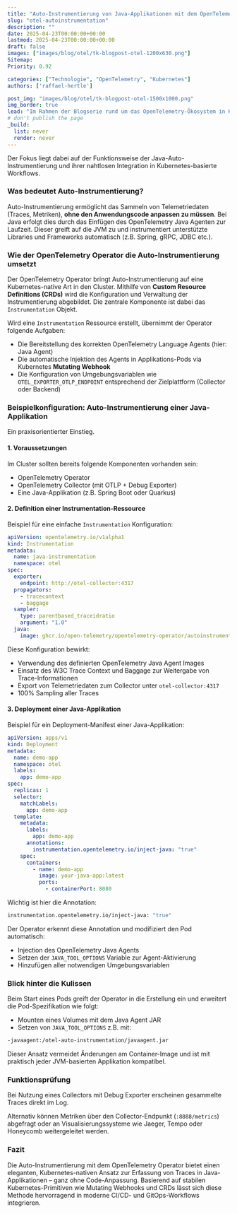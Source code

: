 ```yaml
---
title: "Auto-Instrumentierung von Java-Applikationen mit dem OpenTelemetry Operator in Kubernetes"
slug: "otel-autoinstrumentation"
description: ""
date: 2025-04-23T00:00:00+00:00
lastmod: 2025-04-23T00:00:00+00:00
draft: false
images: ["images/blog/otel/tk-blogpost-otel-1200x630.png"]
Sitemap:
Priority: 0.92

categories: ["Technologie", "OpenTelemetry", "Kubernetes"]
authors: ['raffael-hertle']

post_img: "images/blog/otel/tk-blogpost-otel-1500x1000.png"
img_border: true
lead: "Im Rahmen der Blogserie rund um das OpenTelemetry-Ökosystem in Kubernetes-nativen Umgebungen wird in diesem Beitrag ein besonders hilfreiches Feature unter die Lupe genommen: die Auto-Instrumentierung von Java-Applikationen mittels des OpenTelemetry Operators."
# don't publish the page
_build:
  list: never
  render: never
---
```


Der Fokus liegt dabei auf der Funktionsweise der Java-Auto-Instrumentierung und ihrer nahtlosen Integration in Kubernetes-basierte Workflows.

### Was bedeutet Auto-Instrumentierung?

Auto-Instrumentierung ermöglicht das Sammeln von Telemetriedaten (Traces, Metriken), **ohne den Anwendungscode anpassen zu müssen**. Bei Java erfolgt dies durch das Einfügen des OpenTelemetry Java Agenten zur Laufzeit. Dieser greift auf die JVM zu und instrumentiert unterstützte Libraries und Frameworks automatisch (z.B. Spring, gRPC, JDBC etc.).

### Wie der OpenTelemetry Operator die Auto-Instrumentierung umsetzt

Der OpenTelemetry Operator bringt Auto-Instrumentierung auf eine Kubernetes-native Art in den Cluster. Mithilfe von **Custom Resource Definitions (CRDs)** wird die Konfiguration und Verwaltung der Instrumentierung abgebildet. Die zentrale Komponente ist dabei das `Instrumentation` Objekt.

Wird eine `Instrumentation` Ressource erstellt, übernimmt der Operator folgende Aufgaben:

* Die Bereitstellung des korrekten OpenTelemetry Language Agents (hier: Java Agent)
* Die automatische Injektion des Agents in Applikations-Pods via Kubernetes **Mutating Webhook**
* Die Konfiguration von Umgebungsvariablen wie `OTEL_EXPORTER_OTLP_ENDPOINT` entsprechend der Zielplattform (Collector oder Backend)

### Beispielkonfiguration: Auto-Instrumentierung einer Java-Applikation

Ein praxisorientierter Einstieg.

#### 1. Voraussetzungen

Im Cluster sollten bereits folgende Komponenten vorhanden sein:

* OpenTelemetry Operator
* OpenTelemetry Collector (mit OTLP + Debug Exporter)
* Eine Java-Applikation (z.B. Spring Boot oder Quarkus)

#### 2. Definition einer Instrumentation-Ressource

Beispiel für eine einfache `Instrumentation` Konfiguration:

```yaml
apiVersion: opentelemetry.io/v1alpha1
kind: Instrumentation
metadata:
  name: java-instrumentation
  namespace: otel
spec:
  exporter:
    endpoint: http://otel-collector:4317
  propagators:
    - tracecontext
    - baggage
  sampler:
    type: parentbased_traceidratio
    argument: "1.0"
  java:
    image: ghcr.io/open-telemetry/opentelemetry-operator/autoinstrumentation-java:latest
```

Diese Konfiguration bewirkt:

* Verwendung des definierten OpenTelemetry Java Agent Images
* Einsatz des W3C Trace Context und Baggage zur Weitergabe von Trace-Informationen
* Export von Telemetriedaten zum Collector unter `otel-collector:4317`
* 100% Sampling aller Traces

#### 3. Deployment einer Java-Applikation

Beispiel für ein Deployment-Manifest einer Java-Applikation:

```yaml
apiVersion: apps/v1
kind: Deployment
metadata:
  name: demo-app
  namespace: otel
  labels:
    app: demo-app
spec:
  replicas: 1
  selector:
    matchLabels:
      app: demo-app
  template:
    metadata:
      labels:
        app: demo-app
      annotations:
        instrumentation.opentelemetry.io/inject-java: "true"
    spec:
      containers:
        - name: demo-app
          image: your-java-app:latest
          ports:
            - containerPort: 8080
```

Wichtig ist hier die Annotation:

```sh
instrumentation.opentelemetry.io/inject-java: "true"
```

Der Operator erkennt diese Annotation und modifiziert den Pod automatisch:

* Injection des OpenTelemetry Java Agents
* Setzen der `JAVA_TOOL_OPTIONS` Variable zur Agent-Aktivierung
* Hinzufügen aller notwendigen Umgebungsvariablen

### Blick hinter die Kulissen

Beim Start eines Pods greift der Operator in die Erstellung ein und erweitert die Pod-Spezifikation wie folgt:

* Mounten eines Volumes mit dem Java Agent JAR
* Setzen von `JAVA_TOOL_OPTIONS` z.B. mit:

```sh
-javaagent:/otel-auto-instrumentation/javaagent.jar
```

Dieser Ansatz vermeidet Änderungen am Container-Image und ist mit praktisch jeder JVM-basierten Applikation kompatibel.

### Funktionsprüfung

Bei Nutzung eines Collectors mit Debug Exporter erscheinen gesammelte Traces direkt im Log.

Alternativ können Metriken über den Collector-Endpunkt (`:8888/metrics`) abgefragt oder an Visualisierungssysteme wie Jaeger, Tempo oder Honeycomb weitergeleitet werden.

### Fazit

Die Auto-Instrumentierung mit dem OpenTelemetry Operator bietet einen eleganten, Kubernetes-nativen Ansatz zur Erfassung von Traces in Java-Applikationen – ganz ohne Code-Anpassung. Basierend auf stabilen Kubernetes-Primitiven wie Mutating Webhooks und CRDs lässt sich diese Methode hervorragend in moderne CI/CD- und GitOps-Workflows integrieren.
